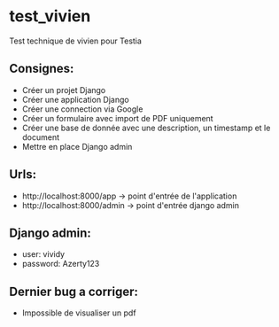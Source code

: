 # test_vivien
Test technique de vivien pour Testia

## Consignes:
- Créer un projet Django
- Créer une application Django
- Créer une connection via Google
- Créer un formulaire avec import de PDF uniquement
- Créer une base de donnée avec une description, un timestamp et le document
- Mettre en place Django admin

## Urls:
- http://localhost:8000/app -> point d'entrée de l'application
- http://localhost:8000/admin -> point d'entrée django admin

## Django admin:
- user: vividy
- password: Azerty123

## Dernier bug a corriger:
- Impossible de visualiser un pdf

